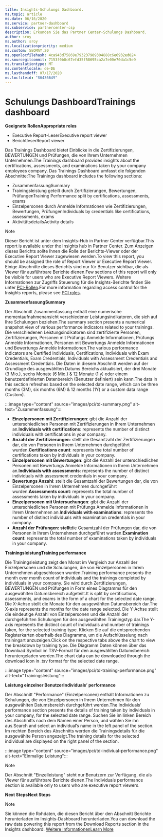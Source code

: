 ```yaml
---
title: Insights-Schulungs Dashboard.
ms.topic: article
ms.date: 06/16/2020
ms.service: partner-dashboard
ms.subservice: partnercenter-csp
description: Erkunden Sie das Partner Center-Schulungs Dashboard.
author: sroy
ms.author: sroy
ms.localizationpriority: medium
ms.custom: SEOMAY.20
ms.openlocfilehash: 4ca943d75869e793237989304888c6e6932ed824
ms.sourcegitcommit: 7153f0b8c67efd35f58695ca2a7e00e70da1c5e9
ms.translationtype: MT
ms.contentlocale: de-DE
ms.lasthandoff: 07/17/2020
ms.locfileid: "86436649"
---
```

# <a name="trainings-dashboard"></a><span data-ttu-id="4f43d-103">Schulungs Dashboard</span><span class="sxs-lookup"><span data-stu-id="4f43d-103">Trainings dashboard</span></span>

<span data-ttu-id="4f43d-104">**Geeignete Rollen**</span><span class="sxs-lookup"><span data-stu-id="4f43d-104">**Appropriate roles**</span></span>
- <span data-ttu-id="4f43d-105">Executive Report-Leser</span><span class="sxs-lookup"><span data-stu-id="4f43d-105">Executive report viewer</span></span>
- <span data-ttu-id="4f43d-106">Berichtleser</span><span class="sxs-lookup"><span data-stu-id="4f43d-106">Report viewer</span></span>

<span data-ttu-id="4f43d-107">Das Trainings Dashboard bietet Einblicke in die Zertifizierungen, BEWERTUNGEN und Prüfungen, die von Ihrem Unternehmen Unternehmen.</span><span class="sxs-lookup"><span data-stu-id="4f43d-107">The Trainings dashboard provides insights about the certifications, assessments, and examinations taken by your company employees company.</span></span> <span data-ttu-id="4f43d-108">Das Trainings Dashboard umfasst die folgenden Abschnitte:</span><span class="sxs-lookup"><span data-stu-id="4f43d-108">The Trainings dashboard includes the following sections:</span></span>

- <span data-ttu-id="4f43d-109">Zusammenfassung</span><span class="sxs-lookup"><span data-stu-id="4f43d-109">Summary</span></span>
- <span data-ttu-id="4f43d-110">Trainingsleistung geteilt durch Zertifizierungen, Bewertungen, Prüfungen</span><span class="sxs-lookup"><span data-stu-id="4f43d-110">Training Performance split by certifications, assessments, exams</span></span>
- <span data-ttu-id="4f43d-111">Einzelpersonen durch Anmelde Informationen wie Zertifizierungen, Bewertungen, Prüfungen</span><span class="sxs-lookup"><span data-stu-id="4f43d-111">Individuals by credentials like certifications, assessments, exams</span></span>
- <span data-ttu-id="4f43d-112">Aktivitätsdetails</span><span class="sxs-lookup"><span data-stu-id="4f43d-112">Activity details</span></span>

>[!NOTE] 
><span data-ttu-id="4f43d-113">Dieser Bericht ist unter dem Insights-Hub in Partner Center verfügbar.</span><span class="sxs-lookup"><span data-stu-id="4f43d-113">This report is available under the Insights hub in Partner Center.</span></span> <span data-ttu-id="4f43d-114">Zum Anzeigen dieses Berichts sollte Ihnen die Rolle der Berichts-Viewer oder der Executive Report Viewer zugewiesen werden.</span><span class="sxs-lookup"><span data-stu-id="4f43d-114">To view this report, you should be assigned the role of Report Viewer or Executive Report Viewer.</span></span> <span data-ttu-id="4f43d-115">Einige Abschnitte dieses Berichts sind nur für Benutzer sichtbar, die als Viewer für ausführbare Berichte dienen.</span><span class="sxs-lookup"><span data-stu-id="4f43d-115">Few sections of this report will only be visible for users who are Executive Report Viewers.</span></span> <span data-ttu-id="4f43d-116">Weitere Informationen zur Zugriffs Steuerung für die Insights-Berichte finden Sie unter [PCI-Rollen](pci-roles.md).</span><span class="sxs-lookup"><span data-stu-id="4f43d-116">For more information regarding access control for the Insights reports, please see [PCI roles](pci-roles.md).</span></span>

<span data-ttu-id="4f43d-117">**Zusammenfassung**</span><span class="sxs-lookup"><span data-stu-id="4f43d-117">**Summary**</span></span>

<span data-ttu-id="4f43d-118">Der Abschnitt Zusammenfassung enthält eine numerische momentaufnahmenansicht verschiedener Leistungsindikatoren, die sich auf Ihre Schulungen beziehen.</span><span class="sxs-lookup"><span data-stu-id="4f43d-118">The summary section presents a numerical snapshot view of various performance indicators related to your trainings.</span></span> <span data-ttu-id="4f43d-119">Die verschiedenen Leistungsindikatoren sind zertifizierte Personen, Zertifizierungen, Personen mit Prüfungs Anmelde Informationen, Prüfungs Anmelde Informationen, Personen mit Bewertungs Anmelde Informationen und Bewertungs Anmelde Informationen.</span><span class="sxs-lookup"><span data-stu-id="4f43d-119">The various performance indicators are Certified Individuals, Certifications, Individuals with Exam Credentials, Exam Credentials, Individuals with Assessment Credentials and Assessment Credentials.</span></span> <span data-ttu-id="4f43d-120">Die Daten in diesem Abschnitt werden auf der Grundlage des ausgewählten Datums Bereichs aktualisiert, der drei Monate (3 Mio.), sechs Monate (6 Mio.) & 12 Monate (1 y) oder einem benutzerdefinierten Datenbereich (Benutzer definiert) sein kann.</span><span class="sxs-lookup"><span data-stu-id="4f43d-120">The data in this section refreshes based on the selected date range, which can be three months (3M), six months (6M) & 12 months (1Y) or a custom data range (Custom).</span></span> 

:::image type="content" source="images/pci/td-summary.png" alt-text="Zusammenfassung":::

- <span data-ttu-id="4f43d-122">**Einzelpersonen mit Zertifizierungen**: gibt die Anzahl der unterschiedlichen Personen mit Zertifizierungen in Ihrem Unternehmen an.</span><span class="sxs-lookup"><span data-stu-id="4f43d-122">**Individuals with certifications**: represents the number of distinct individuals with certifications in your company.</span></span>
- <span data-ttu-id="4f43d-123">**Anzahl der Zertifizierungen**: stellt die Gesamtzahl der Zertifizierungen dar, die von Personen in Ihrem Unternehmen durchgeführt wurden.</span><span class="sxs-lookup"><span data-stu-id="4f43d-123">**Certifications count**: represents the total number of certifications taken by individuals in your company.</span></span>
- <span data-ttu-id="4f43d-124">**Einzelpersonen mit Bewertungen**: gibt die Anzahl der unterschiedlichen Personen mit Bewertungs Anmelde Informationen in Ihrem Unternehmen an.</span><span class="sxs-lookup"><span data-stu-id="4f43d-124">**Individuals with assessments**: represents the number of distinct individuals with assessment credentials in your company.</span></span> 
- <span data-ttu-id="4f43d-125">**Bewertungs Anzahl**: stellt die Gesamtzahl der Bewertungen dar, die von Einzelpersonen in Ihrem Unternehmen durchgeführt wurden.</span><span class="sxs-lookup"><span data-stu-id="4f43d-125">**Assessments count**: represents the total number of assessments taken by individuals in your company.</span></span>
- <span data-ttu-id="4f43d-126">**Einzelpersonen mit Untersuchungen**: gibt die Anzahl der unterschiedlichen Personen mit Prüfungs Anmelde Informationen in Ihrem Unternehmen an.</span><span class="sxs-lookup"><span data-stu-id="4f43d-126">**Individuals with examinations**: represents the number of distinct individuals with examination credentials in your company.</span></span> 
- <span data-ttu-id="4f43d-127">**Anzahl der Prüfungen: stellt**die Gesamtzahl der Prüfungen dar, die von Personen in Ihrem Unternehmen durchgeführt wurden.</span><span class="sxs-lookup"><span data-stu-id="4f43d-127">**Examination count**: represents the total number of examinations taken by individuals in your company.</span></span>

<span data-ttu-id="4f43d-128">**Trainingsleistung**</span><span class="sxs-lookup"><span data-stu-id="4f43d-128">**Training performance**</span></span>

<span data-ttu-id="4f43d-129">Die Trainingsleistung zeigt den Monat im Vergleich zur Anzahl der Einzelpersonen und die Schulungen, die von Einzelpersonen in Ihrem Unternehmen abgeschlossen wurden.</span><span class="sxs-lookup"><span data-stu-id="4f43d-129">Training performance presents the month over month count of individuals and the trainings completed by individuals in your company.</span></span> <span data-ttu-id="4f43d-130">Sie wird durch Zertifizierungen, BEWERTUNGEN und Prüfungen in Form eines Diagramms für den ausgewählten Datumsbereich aufgeteilt.</span><span class="sxs-lookup"><span data-stu-id="4f43d-130">It is split by certifications, assessments, and exams in the form of a chart for the selected date range.</span></span> <span data-ttu-id="4f43d-131">Die X-Achse stellt die Monate für den ausgewählten Datumsbereich dar.</span><span class="sxs-lookup"><span data-stu-id="4f43d-131">The X-axis represents the months for the date range selected.</span></span> <span data-ttu-id="4f43d-132">Die Y-Achse stellt die eindeutige Anzahl von Einzelpersonen und die Anzahl der durchgeführten Schulungen für den ausgewählten Trainingstyp dar.</span><span class="sxs-lookup"><span data-stu-id="4f43d-132">The Y-axis represents the distinct count of individuals and number of trainings taken, for the selected training type.</span></span> <span data-ttu-id="4f43d-133">Klicken Sie auf die entsprechenden Registerkarten oberhalb des Diagramms, um die Aufschlüsselung nach trainingart anzuzeigen.</span><span class="sxs-lookup"><span data-stu-id="4f43d-133">Click on the respective tabs above the chart to view the breakdown by training type.</span></span> <span data-ttu-id="4f43d-134">Die Diagramm Daten können über das Download Symbol im TSV-Format für den ausgewählten Datumsbereich heruntergeladen werden.</span><span class="sxs-lookup"><span data-stu-id="4f43d-134">The chart data can be downloaded through the download icon in .tsv format for the selected date range.</span></span>

:::image type="content" source="images/pci/td-training-performance.png" alt-text="Trainingsleistung":::

<span data-ttu-id="4f43d-136">**Leistung einzelner Benutzer**</span><span class="sxs-lookup"><span data-stu-id="4f43d-136">**Individuals’ performance**</span></span>

<span data-ttu-id="4f43d-137">Der Abschnitt "Performance" (Einzelpersonen) enthält Informationen zu Schulungen, die von Einzelpersonen in Ihrem Unternehmen für den ausgewählten Datumsbereich durchgeführt werden.</span><span class="sxs-lookup"><span data-stu-id="4f43d-137">The Individuals’ performance section presents the details of training taken by individuals in your company, for the selected date range.</span></span> <span data-ttu-id="4f43d-138">Suchen Sie im linken Bereich des Abschnitts nach dem Namen einer Person, und wählen Sie ihn aus.</span><span class="sxs-lookup"><span data-stu-id="4f43d-138">Search and select an individual’s name in the left panel of the section.</span></span> <span data-ttu-id="4f43d-139">Im rechten Bereich des Abschnitts werden die Trainingsdetails für die ausgewählte Person angezeigt.</span><span class="sxs-lookup"><span data-stu-id="4f43d-139">The training details for the selected individual are displayed on the right panel of the section.</span></span>

:::image type="content" source="images/pci/td-indiviual-performance.png" alt-text="Einmalige Leistung":::

>[!NOTE] 
> <span data-ttu-id="4f43d-141">Der Abschnitt "Einzelleistung" steht nur Benutzern zur Verfügung, die als Viewer für ausführbare Berichte dienen.</span><span class="sxs-lookup"><span data-stu-id="4f43d-141">The Individuals performance section is available only to users who are executive report viewers.</span></span> 

<span data-ttu-id="4f43d-142">**Next Steps**</span><span class="sxs-lookup"><span data-stu-id="4f43d-142">**Next Steps**</span></span>

>[!NOTE] 
> <span data-ttu-id="4f43d-143">Sie können die Rohdaten, die diesen Bericht über den Abschnitt Berichte herunterladen im Insights-Dashboard herunterladen.</span><span class="sxs-lookup"><span data-stu-id="4f43d-143">You can download the raw data powering this report from the Download Reports section in the Insights dashboard.</span></span> [<span data-ttu-id="4f43d-144">Weitere Informationen</span><span class="sxs-lookup"><span data-stu-id="4f43d-144">Learn More</span></span>](pci-download-reports.md) 

